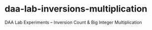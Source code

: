 # daa-lab-inversions-multiplication
DAA Lab Experiments – Inversion Count &amp; Big Integer Multiplication
